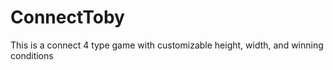 # ConnectToby
This is a connect 4 type game with customizable height, width, and winning conditions
